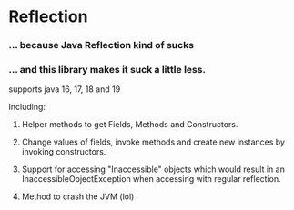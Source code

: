 # Reflection

### ... because Java Reflection kind of sucks

### ... and this library makes it suck a little less.

supports java 16, 17, 18 and 19

Including:

1. Helper methods to get Fields, Methods and Constructors.

2. Change values of fields, invoke methods and create new instances by invoking constructors.

3. Support for accessing "Inaccessible" objects which would result in an InaccessibleObjectException when accessing with regular reflection.

4. Method to crash the JVM (lol)
